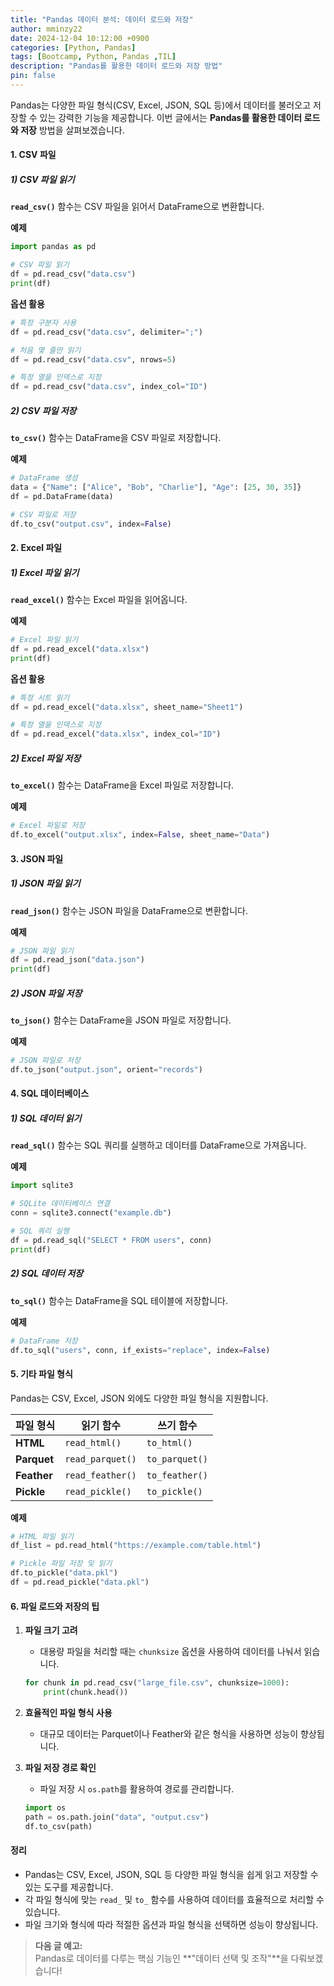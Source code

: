 ```yaml
---
title: "Pandas 데이터 분석: 데이터 로드와 저장"
author: mminzy22
date: 2024-12-04 10:12:00 +0900
categories: [Python, Pandas]
tags: [Bootcamp, Python, Pandas ,TIL]
description: "Pandas를 활용한 데이터 로드와 저장 방법"
pin: false
---
```




Pandas는 다양한 파일 형식(CSV, Excel, JSON, SQL 등)에서 데이터를 불러오고 저장할 수 있는 강력한 기능을 제공합니다. 이번 글에서는 **Pandas를 활용한 데이터 로드와 저장** 방법을 살펴보겠습니다.


#### 1. CSV 파일

##### 1) CSV 파일 읽기

**`read_csv()`** 함수는 CSV 파일을 읽어서 DataFrame으로 변환합니다.

**예제**
```python
import pandas as pd

# CSV 파일 읽기
df = pd.read_csv("data.csv")
print(df)
```

**옵션 활용**
```python
# 특정 구분자 사용
df = pd.read_csv("data.csv", delimiter=";")

# 처음 몇 줄만 읽기
df = pd.read_csv("data.csv", nrows=5)

# 특정 열을 인덱스로 지정
df = pd.read_csv("data.csv", index_col="ID")
```


##### 2) CSV 파일 저장

**`to_csv()`** 함수는 DataFrame을 CSV 파일로 저장합니다.

**예제**
```python
# DataFrame 생성
data = {"Name": ["Alice", "Bob", "Charlie"], "Age": [25, 30, 35]}
df = pd.DataFrame(data)

# CSV 파일로 저장
df.to_csv("output.csv", index=False)
```


#### 2. Excel 파일

##### 1) Excel 파일 읽기

**`read_excel()`** 함수는 Excel 파일을 읽어옵니다.

**예제**
```python
# Excel 파일 읽기
df = pd.read_excel("data.xlsx")
print(df)
```

**옵션 활용**
```python
# 특정 시트 읽기
df = pd.read_excel("data.xlsx", sheet_name="Sheet1")

# 특정 열을 인덱스로 지정
df = pd.read_excel("data.xlsx", index_col="ID")
```


##### 2) Excel 파일 저장

**`to_excel()`** 함수는 DataFrame을 Excel 파일로 저장합니다.

**예제**
```python
# Excel 파일로 저장
df.to_excel("output.xlsx", index=False, sheet_name="Data")
```


#### 3. JSON 파일

##### 1) JSON 파일 읽기

**`read_json()`** 함수는 JSON 파일을 DataFrame으로 변환합니다.

**예제**
```python
# JSON 파일 읽기
df = pd.read_json("data.json")
print(df)
```

##### 2) JSON 파일 저장

**`to_json()`** 함수는 DataFrame을 JSON 파일로 저장합니다.

**예제**
```python
# JSON 파일로 저장
df.to_json("output.json", orient="records")
```


#### 4. SQL 데이터베이스

##### 1) SQL 데이터 읽기

**`read_sql()`** 함수는 SQL 쿼리를 실행하고 데이터를 DataFrame으로 가져옵니다.

**예제**
```python
import sqlite3

# SQLite 데이터베이스 연결
conn = sqlite3.connect("example.db")

# SQL 쿼리 실행
df = pd.read_sql("SELECT * FROM users", conn)
print(df)
```

##### 2) SQL 데이터 저장

**`to_sql()`** 함수는 DataFrame을 SQL 테이블에 저장합니다.

**예제**
```python
# DataFrame 저장
df.to_sql("users", conn, if_exists="replace", index=False)
```


#### 5. 기타 파일 형식

Pandas는 CSV, Excel, JSON 외에도 다양한 파일 형식을 지원합니다.

| **파일 형식**     | **읽기 함수**         | **쓰기 함수**       |
|-------------------|-----------------------|---------------------|
| **HTML**          | `read_html()`         | `to_html()`         |
| **Parquet**       | `read_parquet()`      | `to_parquet()`      |
| **Feather**       | `read_feather()`      | `to_feather()`      |
| **Pickle**        | `read_pickle()`       | `to_pickle()`       |

**예제**
```python
# HTML 파일 읽기
df_list = pd.read_html("https://example.com/table.html")

# Pickle 파일 저장 및 읽기
df.to_pickle("data.pkl")
df = pd.read_pickle("data.pkl")
```


#### 6. 파일 로드와 저장의 팁

1. **파일 크기 고려**  
   - 대용량 파일을 처리할 때는 `chunksize` 옵션을 사용하여 데이터를 나눠서 읽습니다.
   ```python
   for chunk in pd.read_csv("large_file.csv", chunksize=1000):
       print(chunk.head())
   ```

2. **효율적인 파일 형식 사용**  
   - 대규모 데이터는 Parquet이나 Feather와 같은 형식을 사용하면 성능이 향상됩니다.

3. **파일 저장 경로 확인**  
   - 파일 저장 시 `os.path`를 활용하여 경로를 관리합니다.
   ```python
   import os
   path = os.path.join("data", "output.csv")
   df.to_csv(path)
   ```


#### 정리

- Pandas는 CSV, Excel, JSON, SQL 등 다양한 파일 형식을 쉽게 읽고 저장할 수 있는 도구를 제공합니다.
- 각 파일 형식에 맞는 `read_` 및 `to_` 함수를 사용하여 데이터를 효율적으로 처리할 수 있습니다.
- 파일 크기와 형식에 따라 적절한 옵션과 파일 형식을 선택하면 성능이 향상됩니다.

> **다음 글 예고:**  
> Pandas로 데이터를 다루는 핵심 기능인 **"데이터 선택 및 조작"**을 다뤄보겠습니다!
